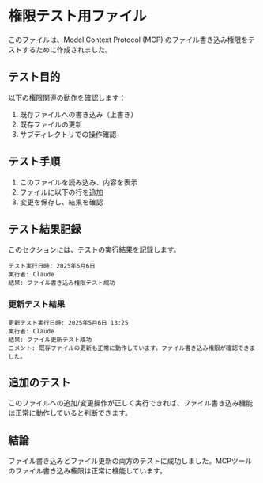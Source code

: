 # 権限テスト用ファイル

このファイルは、Model Context Protocol (MCP) のファイル書き込み権限をテストするために作成されました。

## テスト目的

以下の権限関連の動作を確認します：

1. 既存ファイルへの書き込み（上書き）
2. 既存ファイルの更新
3. サブディレクトリでの操作確認

## テスト手順

1. このファイルを読み込み、内容を表示
2. ファイルに以下の行を追加
3. 変更を保存し、結果を確認

## テスト結果記録

このセクションには、テストの実行結果を記録します。

```
テスト実行日時: 2025年5月6日
実行者: Claude
結果: ファイル書き込み権限テスト成功
```

### 更新テスト結果

```
更新テスト実行日時: 2025年5月6日 13:25
実行者: Claude
結果: ファイル更新テスト成功
コメント: 既存ファイルの更新も正常に動作しています。ファイル書き込み権限が確認できました。
```

## 追加のテスト

このファイルへの追加/変更操作が正しく実行できれば、ファイル書き込み機能は正常に動作していると判断できます。

## 結論

ファイル書き込みとファイル更新の両方のテストに成功しました。MCPツールのファイル書き込み権限は正常に機能しています。
